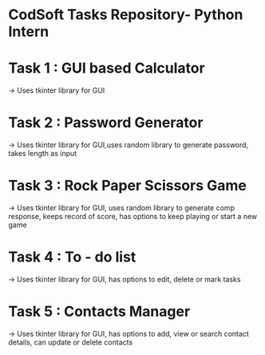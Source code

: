 # CodSoft Tasks Repository- Python Intern
# Task 1 : GUI based Calculator
   -> Uses tkinter library for GUI
# Task 2 : Password Generator
   -> Uses tkinter library for GUI,uses random library to generate password, takes length as input
# Task 3 : Rock Paper Scissors Game
   -> Uses tkinter library for GUI, uses random library to generate comp response, keeps record of score, has options to keep playing or start a new game
# Task 4 : To - do list
   -> Uses tkinter library for GUI, has options to edit, delete or mark tasks
# Task 5 : Contacts Manager
   -> Uses tkinter library for GUI, has options to add, view or search contact details, can update or delete contacts
